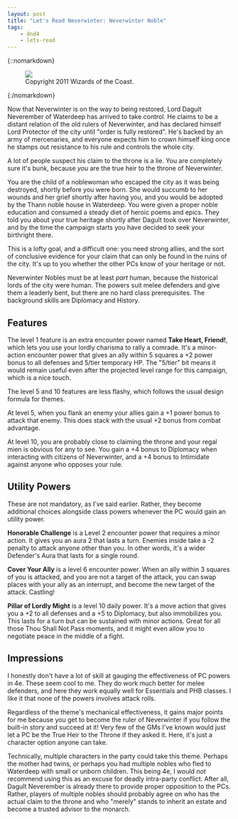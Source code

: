 ```yaml
---
layout: post
title: "Let's Read Neverwinter: Neverwinter Noble"
tags:
    - dnd4
    - lets-read
---
```


{::nomarkdown}
<figure class="center">
  <img src="{{ "/assets/wir-neverwinter-noble.png" | absolute_url }}"/>
  <figcaption>
    Copyright 2011 Wizards of the Coast.
  </figcaption>
</figure>
{:/nomarkdown}

Now that Neverwinter is on the way to being restored, Lord Dagult Neverember of
Waterdeep has arrived to take control. He claims to be a distant relation of the
old rulers of Neverwinter, and has declared himself Lord Protector of the city
until "order is fully restored". He's backed by an army of mercenaries, and
everyone expects him to crown himself king once he stamps out resistance to his
rule and controls the whole city.

A lot of people suspect his claim to the throne is a lie. You are completely
sure it's bunk, because _you_ are the true heir to the throne of
Neverwinter.

You are the child of a noblewoman who escaped the city as it was being
destroyed, shortly before you were born. She would succumb to her wounds and her
grief shortly after having you, and you would be adopted by the Thann noble
house in Waterdeep. You were given a proper noble education and consumed a
steady diet of heroic poems and epics. They told you about your true heritage
shortly after Dagult took over Neverwinter, and by the time the campaign starts
you have decided to seek your birthright there.

This is a lofty goal, and a difficult one: you need strong allies, and the sort
of conclusive evidence for your claim that can only be found in the ruins of the
city. It's up to you whether the other PCs know of your heritage or not.

Neverwinter Nobles must be at least _part_ human, because the historical lords
of the city were human. The powers suit melee defenders and give them a leaderly
bent, but there are no hard class prerequisites. The background skills are
Diplomacy and History.

## Features

The level 1 feature is an extra encounter power named **Take Heart, Friend!**,
which lets you use your lordly charisma to rally a comrade. It's a minor-action
encounter power that gives an ally within 5 squares a +2 power bonus to all
defenses and 5/tier temporary HP. The "5/tier" bit means it would remain useful
even after the projected level range for this campaign, which is a nice touch.

The level 5 and 10 features are less flashy, which follows the usual design
formula for themes.

At level 5, when you flank an enemy your allies gain a +1 power bonus to attack
that enemy. This does stack with the usual +2 bonus from combat advantage.

At level 10, you are probably close to claiming the throne and your regal mien
is obvious for any to see. You gain a +4 bonus to Diplomacy when interacting
with citizens of Neverwinter, and a +4 bonus to Intimidate against anyone who
opposes your rule.

## Utility Powers

These are not mandatory, as I've said earlier. Rather, they become additional
choices alongside class powers whenever the PC would gain an utility power.

**Honorable Challenge** is a Level 2 encounter power that requires a minor
action. It gives you an aura 2 that lasts a turn. Enemies inside take a -2
penalty to attack anyone other than you. In other words, it's a wider Defender's
Aura that lasts for a single round.

**Cover Your Ally** is a level 6 encounter power. When an ally within 3 squares
of you is attacked, and you are not a target of the attack, you can swap places
with your ally as an interrupt, and become the new target of the
attack. Castling!

**Pillar of Lordly Might** is a level 10 daily power. It's a move action that
gives you a +2 to all defenses and a +5 to Diplomacy, but also immobilizes
you. This lasts for a turn but can be sustained with minor actions. Great for
all those Thou Shall Not Pass moments, and it might even allow you to negotiate
peace in the middle of a fight.

## Impressions

I honestly don't have a lot of skill at gauging the effectiveness of PC powers
in 4e. These seem cool to me. They do work much better for melee defenders, and
here they work equally well for Essentials and PHB classes. I like it that none
of the powers involves attack rolls.

Regardless of the theme's mechanical effectiveness, it gains major points for me
because you get to become the ruler of Neverwinter if you follow the built-in
story and succeed at it! Very few of the GMs I've known would just let a PC be
the True Heir to the Throne if they asked it. Here, it's just a character option
anyone can take.

Technically, multiple characters in the party could take this theme. Perhaps the
mother had twins, or perhaps you had multiple nobles who fled to Waterdeep with
small or unborn children. This being 4e, I would _not_ recommend using this as
an excuse for deadly intra-party conflict. After all, Dagult Neverember is
already there to provide proper opposition to the PCs. Rather, players of
multiple nobles should probably agree on who has the actual claim to the throne
and who "merely" stands to inherit an estate and become a trusted advisor to the
monarch.
